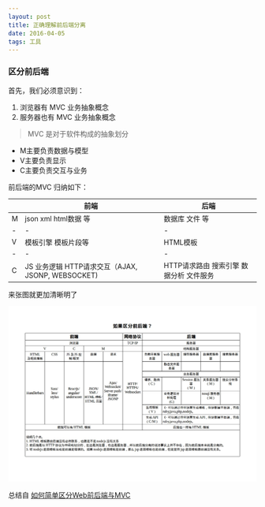 ```yaml
---
layout: post
title: 正确理解前后端分离
date: 2016-04-05
tags: 工具
---
```


### 区分前后端

首先，我们必须意识到：

1. 浏览器有 MVC 业务抽象概念
2. 服务器也有 MVC 业务抽象概念

> MVC 是对于软件构成的抽象划分

- M主要负责数据与模型
- V主要负责显示
- C主要负责交互与业务

前后端的MVC 归纳如下：

| |前端|后端|
|-|-|-|
|M|json xml html数据 等|数据库 文件 等|
|-|-|-|
|V|模板引擎 模板片段等|HTML模板|
|-|-|-|
|C|JS 业务逻辑 HTTP请求交互（AJAX, JSONP, WEBSOCKET)|HTTP请求路由 搜索引擎 数据分析 文件服务|


来张图就更加清晰明了

![separate](/images/posts/front_back_separate/img1.jpg)

总结自 [如何简单区分Web前后端与MVC](https://github.com/calidion/calidion.github.io/issues/3)
